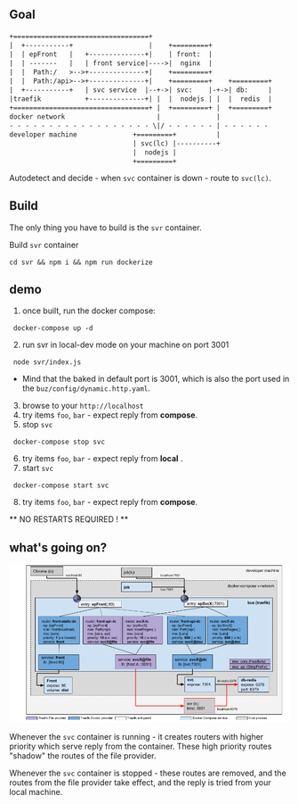 ## Goal

```
+==================================+
|  +-----------+                   |    +=========+
|  | epFront   |   +--------------+|    | front:  |
|  | -------   |   | front service|---->|  nginx  |
|  |  Path:/   >-->+--------------+|    +=========+
|  |  Path:/api>-->+--------------+|    +=========+    +=========+
|  +-----------+   | svc service  |--+->| svc:    |-+->| db:     |
|traefik           +--------------+| |  |  nodejs | |  |  redis  |
+==================================+ |  +=========+ |  +=========+
docker network                       |              |
- - - - - - - - - - - - - - - - - - \|/ - - - - - - | - - - - - -
developer machine              +=========+          |
                               | svc(lc) |----------+
                               |  nodejs |
                               +=========+
```

Autodetect and decide - when `svc` container is down - route to `svc(lc)`.


## Build

The only thing you have to build is the `svr` container.

Build `svr` container

```
cd svr && npm i && npm run dockerize
```

## demo

1. once built, run the docker compose:
  ```
   docker-compose up -d
  ```
2. run svr in local-dev mode on your machine on port 3001
  ```
   node svr/index.js
  ```
  - Mind that the baked in default port is 3001, which is also the port used in
    the `buz/config/dynamic.http.yaml`.

3. browse to your `http://localhost`
4. try items `foo`, `bar` - expect reply from **compose**.
5. stop `svc`
  ```
   docker-compose stop svc
  ```
6. try items `foo`, `bar` - expect reply from **local** .
7. start `svc` 
  ```
   docker-compose start svc
  ```
8. try items `foo`, `bar` - expect reply from **compose**.

** NO RESTARTS REQUIRED ! **

## what's going on?

![Diagram](./front/dist/lc-dev-traefik--rules-per-ep.png)

Whenever the `svc` container is running - it creates routers with higher priority
which serve reply from the container. These high priority routes "shadow" the
routes of the file provider.

Whenever the `svc` container is stopped - these routes are removed, and the
routes from the file provider take effect, and the reply is tried from your
local machine.



